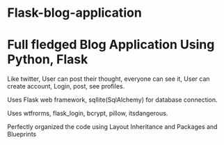 # Flask-blog-application

# Full fledged Blog Application Using Python, Flask

Like twitter, User can post their thought, everyone can see it,
User can create account, Login, post, see profiles.

Uses Flask web framework, sqllite(SqlAlchemy) for database
connection.

Uses wtfrorms, flask_login, bcrypt, pillow, itsdangerous.

Perfectly organized the code using Layout Inheritance and
Packages and Blueprints
